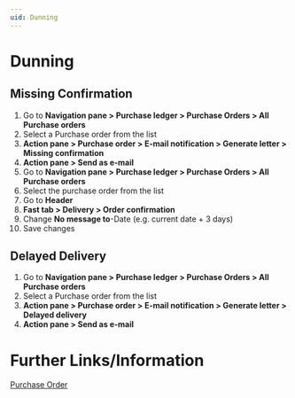 ```yaml
---
uid: Dunning
---
```


# Dunning


## Missing Confirmation 

1. Go to **Navigation pane > Purchase ledger > Purchase Orders > All Purchase orders**
2. Select a Purchase order from the list
3. **Action pane > Purchase order > E-mail notification > Generate letter > Missing confirmation**
4. **Action pane > Send as e-mail**
5. Go to **Navigation pane > Purchase ledger > Purchase Orders > All Purchase orders**
7. Select the purchase order from the list
8. Go to **Header**
9. **Fast tab > Delivery > Order confirmation**
10. Change **No message to**-Date (e.g. current date + 3 days)
11. Save changes  

## Delayed Delivery

1. Go to **Navigation pane > Purchase ledger > Purchase Orders > All Purchase orders**
2. Select a Purchase order from the list
3. **Action pane > Purchase order > E-mail notification > Generate letter > Delayed delivery**
4. **Action pane > Send as e-mail**


# Further Links/Information

[Purchase Order](xref:Purchase_order)




